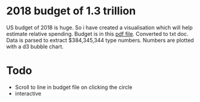 # 2018 budget of 1.3 trillion

US budget of 2018 is huge. So i have created a visualisation which will help estimate relative spending.
Budget is in this [pdf file](http://docs.house.gov/billsthisweek/20180319/BILLS-115SAHR1625-RCP115-66.pdf).
Converted to txt doc. Data is parsed to extract $384,345,344 type numbers. Numbers are plotted with a d3 bubble chart.

# Todo

- Scroll to line in budget file on clicking the circle
- interactive
